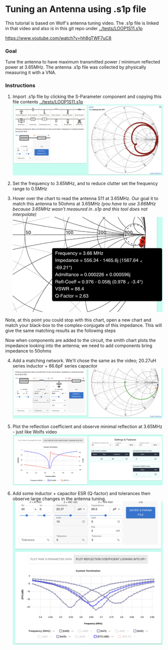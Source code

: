 # Tuning an Antenna using .s1p file

This tutorial is based on Wolf's antenna tuning video. The .s1p file is linked in that video and also is in this git repo under [../tests/LOOP1S11.s1p](../tests/LOOP1S11.s1p)

https://www.youtube.com/watch?v=hh8gTWF7uC8

### Goal

Tune the antenna to have maximum transmitted power / minimum reflected power at 3.65MHz.
The antenna .s1p file was collected by physically measuring it with a VNA.

### Instructions

1.  Import .s1p file by clicking the S-Parameter component and copying this file contents [../tests/LOOP1S11.s1p](../tests/LOOP1S11.s1p)
    ![S1P Import](images/s1p_import.png)

2.  Set the frequency to 3.65MHz, and to reduce clutter set the frequency range to 0.5MHz

3.  Hover over the chart to read the antenna S11 at 3.65MHz. Our goal it to match this antenna to 50ohms at 3.65MHz
    _(you have to use 3.66MHz because 3.65MHz wasn't measured in .s1p and this tool does not interpolate)_
    ![S1P 3.65MHz](images/s1p_3p65mhz.png)

Note, at this point you could stop with this chart, open a new chart and match your black-box to the complex-conjugate of this impedance. This will give the same matching results as the following steps

Now when components are added to the circuit, the smith chart plots the impedance looking into the antenna; we need to add components bring impedance to 50ohms

4.  Add a matching network. We'll chose the same as the video; 20.27uH series inductor + 66.6pF series capacitor
    ![S1P matched](images/s1p_matched.png)

5.  Plot the reflection coefficient and observe minimal reflection at 3.65MHz - just like Wolfs video
    ![S1P gain](images/s1p_gain.png)

6.  Add some inductor + capacitor ESR (Q-factor) and tolerances then observe large changes in the antenna tuning.
    ![S1P with non-ideal components](images/s1p_tolerance.png)
